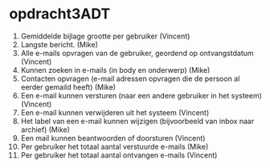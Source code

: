 # opdracht3ADT
1.	Gemiddelde bijlage grootte per gebruiker		(Vincent)
2.	Langste bericht.		(Mike)
3.	Alle e-mails opvragen van de gebruiker, geordend op ontvangstdatum		(Vincent)
4.	Kunnen zoeken in e-mails (in body en onderwerp)	(Mike)
5.	Contacten opvragen (e-mail adressen opvragen die de persoon al eerder gemaild heeft)	(Mike)
6.	Een e-mail kunnen versturen (naar een andere gebruiker in het systeem)		(Vincent)
7.	Een e-mail kunnen verwijderen uit het systeem		(Vincent)
8.	Het label van een e-mail kunnen wijzigen (bijvoorbeeld van inbox naar archief)		(Mike)
9.	Een mail kunnen beantwoorden of doorsturen		(Vincent)
10.	Per gebruiker het totaal aantal verstuurde e-mails	(Mike)
11.	Per gebruiker het totaal aantal ontvangen e-mails	(Vincent)

